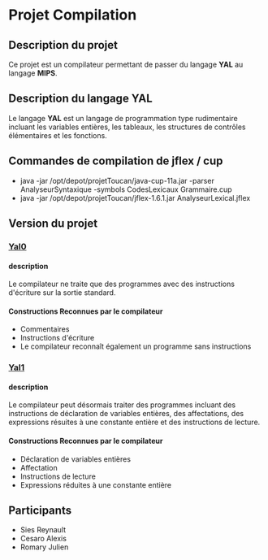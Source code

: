 # Projet Compilation

## Description du projet

Ce projet est un compilateur permettant de passer du langage __YAL__ 
au langage __MIPS__.

## Description du langage YAL
Le langage __YAL__ est un langage de programmation type rudimentaire 
incluant les variables entières, les tableaux, les structures 
de contrôles élémentaires et les fonctions.

## Commandes de compilation de jflex / cup
* java -jar /opt/depot/projetToucan/java-cup-11a.jar -parser AnalyseurSyntaxique -symbols CodesLexicaux Grammaire.cup
* java -jar /opt/depot/projetToucan/jflex-1.6.1.jar AnalyseurLexical.jflex

## Version du projet
### [Yal0](Yal0)
#### description 
Le compilateur ne traite que des programmes avec des instructions d'écriture sur la sortie standard.

#### Constructions Reconnues par le compilateur
* Commentaires
* Instructions d'écriture
* Le compilateur reconnaît également un programme sans instructions

### [Yal1](Yal1)
#### description
Le compilateur peut désormais traiter 
des programmes incluant des instructions de déclaration de variables entières, des affectations,
 des expressions résuites à une constante entière et des instructions de lecture.

#### Constructions Reconnues par le compilateur
* Déclaration de variables entières
* Affectation
* Instructions de lecture
* Expressions réduites à une constante entière

## Participants
* Sies Reynault
* Cesaro Alexis
* Romary Julien